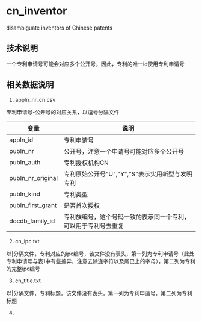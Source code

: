 # cn_inventor
disambiguate inventors of Chinese patents

## 技术说明

一个专利申请号可能会对应多个公开号，因此，专利的唯一id使用专利申请号

## 相关数据说明

1. appln_nr_cn.csv

专利申请号-公开号的对应关系，以逗号分隔文件

|变量|说明|
|-------------------|---------------|
|appln_id           |专利申请号|
|publn_nr           |公开号，注意一个申请号可能对应多个公开号|
|publn_auth         |专利授权机构CN|
|publn_nr_original|专利原始公开号"U","Y","S"表示实用新型与发明专利|
|publn_kind|专利类型|
|publn_first_grant|是否首次授权|
|docdb_family_id|专利族编号，这个号码一致的表示同一个专利，可以用于专利号去重复|

2. cn_ipc.txt
   
以|分隔文件，专利对应的ipc编号，该文件没有表头，第一列为专利申请号（此处专利申请号与表1中有些差异，注意去除连字符以及尾巴上的字母），第二列为专利的完整ipc编号

3. cn_title.txt

以|分隔文件，专利标题，该文件没有表头，第一列为专利申请号，第二列为专利标题

4. 
